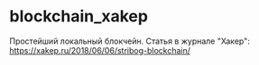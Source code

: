 # blockchain_xakep
Простейший локальный блокчейн. Статья в журнале "Хакер": https://xakep.ru/2018/06/06/stribog-blockchain/
